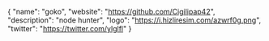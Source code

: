 {
  "name": "goko",
  "website": "https://github.com/Cigilipap42",
  "description": "node hunter",
  "logo": "https://i.hizliresim.com/azwrf0g.png",
  "twitter": "https://twitter.com/ylglfl"
}
